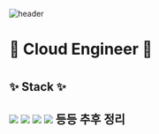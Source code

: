 ![header](https://capsule-render.vercel.app/api?type=waving&color=gradient&height=250&section=header&text=Dawon%20GitHub👋&animation=fadeIn&fontSize=80&fontColor=auto)
## <h1>🌱 Cloud Engineer 🔭 <h1>
  <h2> ✨ Stack ✨ <h2>
  <img src="https://img.shields.io/badge/Linux-FCC624?style=flat-square&logo=Linux&logoColor=000000"/> <img src="https://img.shields.io/badge/OpenVPN-EA7E20?style=flat-square&logo=OpenVPN&logoColor=000000"/> <img src="https://img.shields.io/badge/Grafana-F46800?style=flat-square&logo=Grafana&logoColor=000000"/> <img src="https://img.shields.io/badge/AWS-232F3E?style=flat-square&logo=Amazon AWS&logoColor=ff7f00"/>
등등 추후 정리
    
<!--
**Dawon2/Dawon2** is a ✨ _special_ ✨ repository because its `README.md` (this file) appears on your GitHub profile.

Here are some ideas to get you started:

- 🔭 I’m currently working on ...
- 🌱 I’m currently learning ...
- 👯 I’m looking to collaborate on ...
- 🤔 I’m looking for help with ...
- 💬 Ask me about ...
- 📫 How to reach me: ...
- 😄 Pronouns: ...
- ⚡ Fun fact: ...
-->



